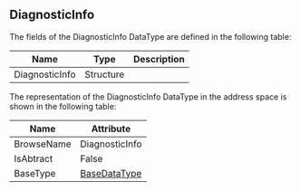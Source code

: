 <!-- datatype -->
## DiagnosticInfo
<!-- end of description -->
The fields of the DiagnosticInfo DataType are defined in the following table:  

|Name|Type|Description|
|---|---|---|
|DiagnosticInfo|Structure||

The representation of the DiagnosticInfo DataType in the address space is shown in the following table:  

|Name|Attribute|
|---|---|
|BrowseName|DiagnosticInfo|
|IsAbtract|False|
|BaseType|[BaseDataType](../../../Part3/DataTypes/BaseDataType/readme.md)|

